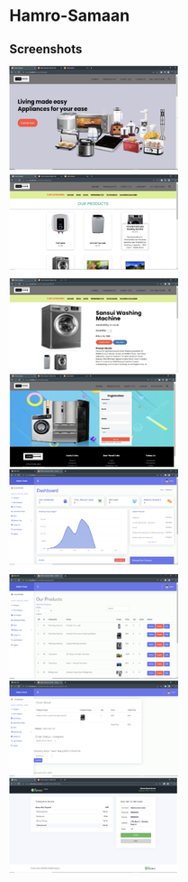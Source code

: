 # Hamro-Samaan
## Screenshots

<img src="screenshots/home.png" width=300> 
<img src="screenshots/products.png" width=300>
<img src="screenshots/product_desc.png" width=300> 

<img src="screenshots/registration.png" width=300>
<img src="screenshots/admin_daashboard.png" width=300> 
<img src="screenshots/admin_products.png" width=300>
<img src="screenshots/order_status.png" width=300>

<img src="screenshots/payment_gateway.png" width=300>
